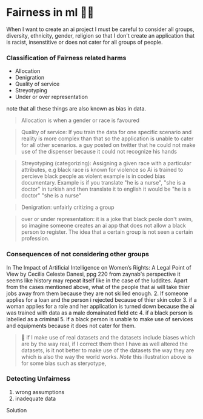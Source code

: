 # Fairness in ml 🧑‍⚖️
When I want to create an ai project I must be careful to consider all groups, diversity, ethnicity, gender, religion so that I don't create an application that is racist, insenstitive or does not cater for all groups of people.

### Classification of Fairness related harms
<ul>
  <li>Allocation </li>  <li>Denigration</li>  <li> Quality of service </li>  <li> Streyotyping </li> <li> Under or over representation </li>
</ul>

note that all these things are also known as bias in data.

> Allocation is when a gender or race is favoured


> Quality of service: If you train the data for one specific scenario and reality is more complex than that so the application is unable to cater for all other scenarios. a guy posted on twitter that he could not make use of the dispenser because it could not recognize his hands


> Streyotyping (categorizing): Assigning a given race with a particular attributes, e.g black race is known for violence so Ai is trained to percieve black people as violent example is in coded bias documentary. Example is if you translate "he is a nurse", "she is a doctor" in turkish and then translate it to english it would be "he is a doctor" "she is a nurse"


> Denigration: unfairly critizing a group


> over or under representation: it is a joke that black peole don't swim, so imagine someone creates an ai app that does not allow a black person to register. The idea that a certain group is not seen a certain profession.

### Consequences of not considering other groups
In  The Impact of Artificial Intelligence on Women’s Rights: A Legal Point of View by Cecilia Celeste Danesi, ppg 220 from zaynab's perspective it seems like history may repeat itself like in the case of the luddites. Apart from the cases mentioned above, what of the people that ai will take thier jobs away from them because they are not skilled enough.
2. If someone applies for a loan and the person i rejected because of thier skin color
3. if a woman applies for a role and her application is turned down because the ai was trained with data as a male domainated field etc
4. if a black person is labelled as a criminal
5. if a black person is unable to make use of services and equipments because it does not cater for them.

> 💭 if I make use of real datasets and the datasets include biases which are by the way real, if I correct them then I have as well altered the datasets, is it not better to make use of the datasets the way they are which is also the way the world works. 
> <i> Note </i> this illustration above is for some bias such as steryotype, 


### Detecting Unfairness
1. wrong assumptions
2. inadequate data

Solution

